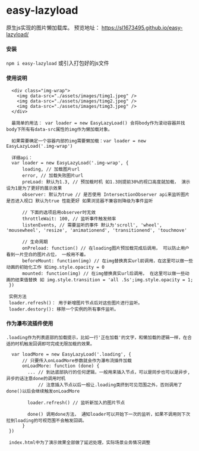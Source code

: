# easy-lazyload
原生js实现的图片懒加载库。
预览地址： https://sl1673495.github.io/easy-lazyload/

#### 安装
```npm i easy-lazyload```
或引入打包好的js文件

#### 使用说明
```
  <div class="img-wrap">
    <img data-src="./assets/images/timg1.jpeg" />
    <img data-src="./assets/images/timg2.jpeg" />
    <img data-src="./assets/images/timg3.jpeg" />
  </div>

  最简单的用法： var loader = new EasyLazyLoad() 会将body作为滚动容器并找body下所有有data-src属性的img作为懒加载对象。

  如果需要确定一个容器内部的img需要懒加载：var loader = new EasyLazyLoad('.img-wrap')

  详细api：
  var loader = new EasyLazyLoad('.img-wrap', {
      loading, // 加载图片url
      error, // 加载失败图片url
      preLoad: 默认为1.3, // 预加载时机 如1.3则提前30%的视口高度就加载， 演示设为1是为了更好的展示效果
      observer: 默认为true // 是否使用 IntersectionObserver api来监听图片是否进入视口 默认为true 性能更好 如果浏览器不兼容则降级为事件监听

      // 下面的选项启用observer时无效
      throttleWait: 100, // 监听事件触发频率
      listenEvents, // 需要监听的事件 默认为'scroll', 'wheel', 'mousewheel', 'resize', 'animationend', 'transitionend', 'touchmove'

      // 生命周期
      onPreload: function() // 在loading图片预加载完成后调用， 可以防止用户看到一片空白的图片占位， 一般用不着。
      beforeMount: function(img) // 在img替换真实url前调用，在这里可以做一些动画的初始化工作 如img.style.opacity = 0
      mounted: function(img) // 在img替换真实url后调用， 在这里可以做一些动画的结束值替换 如 img.style.transition = 'all .5s';img.style.opacity = 1;
 })

 实例方法 
 loader.refresh()： 用于新增图片节点后对这些图片进行监听。
 loader.destory(): 移除一个实例的所有事件监听。
```

#### 作为瀑布流插件使用
```
.loading作为列表底部的加载提示，比如一行'正在加载'的文字，和懒加载的逻辑一样，在合适的时机触发回调即可完成无限加载的效果。

  var loadMore = new EasyLazyLoad('.loading', {
      // 只要传入onLoadMore参数就会作为瀑布流插件加载
      onLoadMore: function (done) {
        ... // 到达底部执行的任何逻辑，一般用来插入节点，可以是同步也可以是异步, 异步的话注意done的调用时机
            // 注意插入节点以后一般让.loading类挤到可见范围之外，否则调用了done()以后会继续触发onLoadMore
            
        loader.refresh() // 监听新加入的图片节点

        done() 调用done方法， 通知loader可以开始下一次的监听，如果不调用则下次拉到loading的可视范围不会触发回调。        
      }    
 })

 index.html中为了演示效果全部做了延迟处理，实际场景业务情况调整
```

